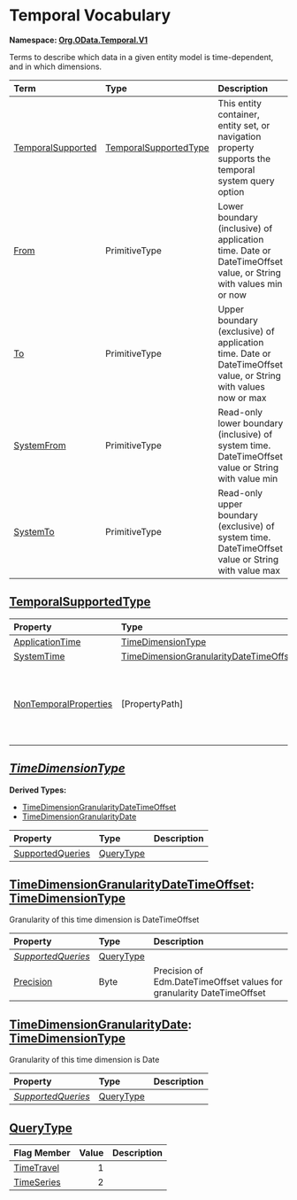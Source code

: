 # Temporal Vocabulary
**Namespace: [Org.OData.Temporal.V1](Org.OData.Temporal.V1.xml)**

Terms to describe which data in a given entity model is time-dependent, and in which dimensions.

Term|Type|Description
:---|:---|:----------
[TemporalSupported](Org.OData.Temporal.V1.xml#L73)|[TemporalSupportedType](#TemporalSupportedType)|<a name="TemporalSupported"></a>This entity container, entity set, or navigation property supports the temporal system query option
[From](Org.OData.Temporal.V1.xml#L110)|PrimitiveType|<a name="From"></a>Lower boundary (inclusive) of application time. Date or DateTimeOffset value, or String with values min or now
[To](Org.OData.Temporal.V1.xml#L115)|PrimitiveType|<a name="To"></a>Upper boundary (exclusive) of application time. Date or DateTimeOffset value, or String with values now or max
[SystemFrom](Org.OData.Temporal.V1.xml#L120)|PrimitiveType|<a name="SystemFrom"></a>Read-only lower boundary (inclusive) of system time. DateTimeOffset value or String with value min
[SystemTo](Org.OData.Temporal.V1.xml#L125)|PrimitiveType|<a name="SystemTo"></a>Read-only upper boundary (exclusive) of system time. DateTimeOffset value or String with value max

## <a name="TemporalSupportedType"></a>[TemporalSupportedType](Org.OData.Temporal.V1.xml#L79)


Property|Type|Description
:-------|:---|:----------
[ApplicationTime](Org.OData.Temporal.V1.xml#L80)|[TimeDimensionType](#TimeDimensionType)|
[SystemTime](Org.OData.Temporal.V1.xml#L81)|[TimeDimensionGranularityDateTimeOffset](#TimeDimensionGranularityDateTimeOffset)|
[NonTemporalProperties](Org.OData.Temporal.V1.xml#L82)|\[PropertyPath\]|Properties whose value changes over time are not tracked

## <a name="TimeDimensionType"></a>[*TimeDimensionType*](Org.OData.Temporal.V1.xml#L87)


**Derived Types:**
- [TimeDimensionGranularityDateTimeOffset](#TimeDimensionGranularityDateTimeOffset)
- [TimeDimensionGranularityDate](#TimeDimensionGranularityDate)

Property|Type|Description
:-------|:---|:----------
[SupportedQueries](Org.OData.Temporal.V1.xml#L88)|[QueryType](#QueryType)|

## <a name="TimeDimensionGranularityDateTimeOffset"></a>[TimeDimensionGranularityDateTimeOffset](Org.OData.Temporal.V1.xml#L91): [TimeDimensionType](#TimeDimensionType)
Granularity of this time dimension is DateTimeOffset

Property|Type|Description
:-------|:---|:----------
[*SupportedQueries*](Org.OData.Temporal.V1.xml#L88)|[QueryType](#QueryType)|
[Precision](Org.OData.Temporal.V1.xml#L93)|Byte|Precision of Edm.DateTimeOffset values for granularity DateTimeOffset

## <a name="TimeDimensionGranularityDate"></a>[TimeDimensionGranularityDate](Org.OData.Temporal.V1.xml#L98): [TimeDimensionType](#TimeDimensionType)
Granularity of this time dimension is Date

Property|Type|Description
:-------|:---|:----------
[*SupportedQueries*](Org.OData.Temporal.V1.xml#L88)|[QueryType](#QueryType)|

## <a name="QueryType"></a>[QueryType](Org.OData.Temporal.V1.xml#L102)


Flag Member|Value|Description
:-----|----:|:----------
[TimeTravel](Org.OData.Temporal.V1.xml#L103)|1|
[TimeSeries](Org.OData.Temporal.V1.xml#L104)|2|

